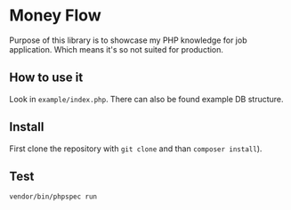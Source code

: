 # Money Flow

Purpose of this library is to showcase my PHP knowledge for job application. Which means it's so not suited for production.

## How to use it

Look in `example/index.php`. There can also be found example DB structure.

## Install

First clone the repository with `git clone` and than `composer install`).

## Test

`vendor/bin/phpspec run`
